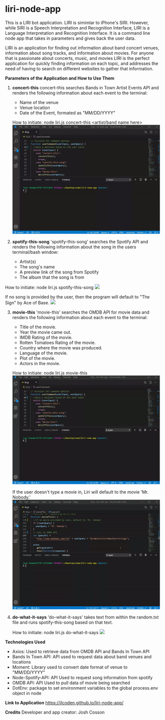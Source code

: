 # liri-node-app

This is a LIRI bot application. LIRI is simimlar to iPhone's SIRI. However, while SIRI is a Speech Interpretation and Recognition Interface, LIRI is a Language Interpretation and Recognition Interface. It is a command line node app that takes in parameters and gives back the user data.

LIRI is an application for finding out information about band concert venues, information about song tracks, and information about movies. For anyone that is passionate about concerts, music, and movies LIRI is the perfect application for quickly finding information on each topic, and addresses the need of having to search on different websites to gather that information.

**Parameters of the Application and How to Use Them**

1.  **concert-this**
    concert-this searches Bands in Town Artist Events API and renders the following information about each event to the terminal:

    - Name of the venue
    - Venue location
    - Date of the Event, formated as "MM/DD/YYYY"

    How to initiate: node liri.js concert-this <artist/band name here>
    ![](concert-this.gif)

2)  **spotify-this-song**
    'spotify-this-song' searches the Spotify API and renders the following information about the song in the users terminal/bash window:

    - Artist(s)
    - The song's name
    - A preview link of the song from Spotify
    - The album that the song is from

How to initiate: node liri.js spotify-this-song <song name here>
![](spotify-this-song.gif)

If no song is provided by the user, then the program will default to "The Sign" by Ace of Base.
![](ace-of-base.gif)

3. **movie-this**
   'movie-this' searches the OMDB API for movie data and renders the following information about each event to the terminal:

   - Title of the movie.
   - Year the movie came out.
   - IMDB Rating of the movie.
   - Rotten Tomatoes Rating of the movie.
   - Country where the movie was produced.
   - Language of the movie.
   - Plot of the movie.
   - Actors in the movie.

   How to initiate: node liri.js movie-this <movie name here>
   ![](movie-this.gif)

   If the user doesn't type a movie in, Liri will default to the movie 'Mr. Nobody.'
   ![](mr-nobody.gif)

4. **do-what-it-says**
   'do-what-it-says' takes text from within the random.txt file and runs spotify-this-song based on that text.

   How to initiate: node liri.js do-what-it-says
   ![](do-what-it-says.gif)

**Technologies Used**

- Axios: Used to retrieve data from OMDB API and Bands In Town API
- Bands In Town API: API used to request data about band venues and locations
- Moment: Library used to convert date format of venue to "MM/DD/YYYY"
- Node-Spotify-API: API Used to request song information from spotify
- OMDB API: API Used to pull data of movie being searched
- DotEnv: package to set environment variables to the global process.env object in node

**Link to Application**
https://jlcoden.github.io/liri-node-app/

**Credits**
Developer and app creator: Josh Cosson
